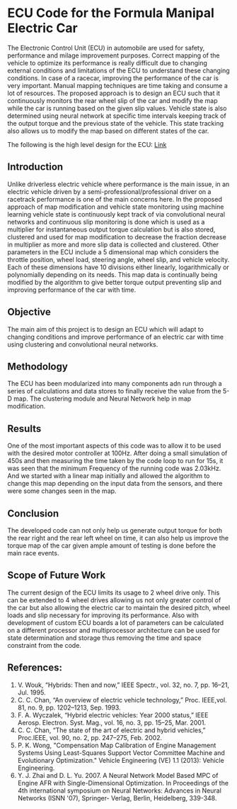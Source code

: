 # ECU Code for the Formula Manipal Electric Car

The Electronic Control Unit (ECU) in automobile are used for safety, performance and milage improvement purposes. Correct mapping of the vehicle to optimize its performance is really difficult due to changing external conditions and limitations of the ECU to understand these changing conditions. In case of a racecar, improving the performance of the car is very important. Manual mapping techniques are time taking and consume a lot of resources. The proposed approach is to design an ECU such that it continuously monitors the rear wheel slip of the car and modify the map while the car is running based on the given slip values. Vehicle state is also determined using neural network at specific time intervals keeping track of the output torque and the previous state of the vehicle. This state tracking also allows us to modify the map based on different states of the car.

The following is the high level design for the ECU: [Link](https://drive.google.com/file/d/1Ek29i5EYJSvtTnkKLyYv8Y_lLNgcHCPF/view?usp=sharing)

## Introduction

Unlike driverless electric vehicle where performance is the main issue, in an electric vehicle driven by a semi-professional/professional driver on a racetrack performance is one of the main concerns here. In the proposed approach of map modification and vehicle state monitoring using machine learning vehicle state is continuously kept track of via convolutional neural networks and continuous slip monitoring is done which is used as a multiplier for instantaneous output torque calculation but is also stored, clustered and used for map modification to decrease the fraction decrease in multiplier as more and more slip data is collected and clustered. Other parameters in the ECU include a 5 dimensional map which considers the throttle position, wheel load, steering angle, wheel slip, and vehicle velocity. Each of these dimensions have 10 divisions either linearly, logarithmically or polynomially depending on its needs. This map data is continually being modified by the algorithm to give better torque output preventing slip and improving performance of the car with time.

## Objective
The main aim of this project is to design an ECU which will adapt to changing conditions and improve performance of an electric car with time using clustering and convolutional neural networks.

## Methodology
The ECU has been modularized into many components adn run through a series of calculations and data stores to finally receive the value from the 5-D map. The clustering module and Neural Network help in map modification.

## Results
One of the most important aspects of this code was to allow it to be used with the desired motor controller at 100Hz. After doing a small simulation of 450s and then measuring the time taken by the code loop to run for 15s, it was seen that the minimum Frequency of the running code was 2.03kHz. And we started with a linear map initially and allowed the algorithm to change this map depending on the input data from the sensors, and there were some changes seen in the map. 

## Conclusion
The developed code can not only help us generate output torque for both the rear right and the rear left wheel on time, it can also help us improve the torque map of the car given ample amount of testing is done before the main race events. 

## Scope of Future Work
The current design of the ECU limits its usage to 2 wheel drive only. This can be extended to 4 wheel drives allowing us not only greater control of the car but also allowing the electric car to maintain the desired pitch, wheel loads and slip necessary for improving its performance. Also with development of custom ECU boards a lot of parameters can be calculated on a different processor and multiprocessor architecture can be used for state determination and storage thus removing the time and space constraint from the code.

## References:
1. V. Wouk, “Hybrids: Then and now,” IEEE Spectr., vol. 32, no. 7, pp. 16–21, Jul. 1995.
2. C. C. Chan, “An overview of electric vehicle technology,” Proc. IEEE,vol. 81, no. 9, pp. 1202–1213, Sep. 1993.
3. F. A. Wyczalek, “Hybrid electric vehicles: Year 2000 status,” IEEE Aerosp. Electron. Syst. Mag., vol. 16, no. 3, pp. 15–25, Mar. 2001.
4. C. C. Chan, “The state of the art of electric and hybrid vehicles,” Proc.IEEE, vol. 90, no. 2, pp. 247–275, Feb. 2002.
5. P. K. Wong, "Compensation Map Calibration of Engine Management Systems Using Least-Squares Support Vector Committee Machine and Evolutionary Optimization." Vehicle Engineering (VE) 1.1 (2013): Vehicle Engineering.
6. Y. J. Zhai and D. L. Yu. 2007. A Neural Network Model Based MPC of Engine AFR with Single-Dimensional Optimization. In Proceedings of the 4th international symposium on Neural Networks: Advances in Neural Networks (ISNN '07), Springer- Verlag, Berlin, Heidelberg, 339-348.
